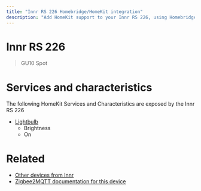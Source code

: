 ```yaml
---
title: "Innr RS 226 Homebridge/HomeKit integration"
description: "Add HomeKit support to your Innr RS 226, using Homebridge, Zigbee2MQTT and homebridge-z2m."
---
```

<!---
This file has been GENERATED using src/docgen/docgen.ts
DO NOT EDIT THIS FILE MANUALLY!
-->
# Innr RS 226
> GU10 Spot


# Services and characteristics
The following HomeKit Services and Characteristics are exposed by
the Innr RS 226

* [Lightbulb](../../light.md)
  * Brightness
  * On


# Related
* [Other devices from Innr](../index.md#innr)
* [Zigbee2MQTT documentation for this device](https://www.zigbee2mqtt.io/devices/RS_226.html)